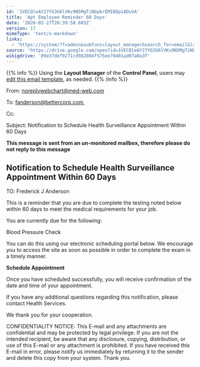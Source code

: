 ```yaml
---
id: '1VECQleAY27YG3G6lVKv9N5MgTiNbpbrEMIB8piADuVA'
title: 'Apt Employee Reminder 60 Days'
date: '2020-02-27T20:39:58.605Z'
version: 17
mimeType: 'text/x-markdown'
links:
  - 'https://system/?f=admin&subfunc=layout_manager&search_for=email&layout_search=Go&lv_layout_manager_limit=0&opp=edit&doc_type=EER60&old_module=Email&old_name=Apt+Employee+Reminder+60+Days&active=0'
source: 'https://drive.google.com/open?id=1VECQleAY27YG3G6lVKv9N5MgTiNbpbrEMIB8piADuVA'
wikigdrive: '09e37def9271cd982804f575ee70401ad07a0a3f'
---
```

{{% info %}}
Using the **Layout Manager** of the **Control Panel**, users may [edit this email template](https://system/?f=admin&subfunc=layout_manager&search_for=email&layout_search=Go&lv_layout_manager_limit=0&opp=edit&doc_type=EER60&old_module=Email&old_name=Apt+Employee+Reminder+60+Days&active=0), as needed.
{{% /info %}}

From: noreplywebchart@med-web.com

To: fanderson@bettercorp.com,

Cc:

Subject: Notification to Schedule Health Surveillance Appointment Within 60 Days

****This message is sent from an un-monitored mailbox, therefore please do not reply to this message****

## Notification to Schedule Health Surveillance Appointment Within 60 Days

TO: Frederick J Anderson

This is a reminder that you are due to complete the testing noted below within 60 days to meet the medical requirements for your job.

You are currently due for the following:

Blood Pressure Check

You can do this using our electronic scheduling portal below. We encourage you to access the site as soon as possible in order to complete the exam in a timely manner.

**Schedule Appointment**

Once you have scheduled successfully, you will receive confirmation of the date and time of your appointment.

If you have any additional questions regarding this notification, please contact Health Services.

We thank you for your cooperation.

CONFIDENTIALITY NOTICE: This E-mail and any attachments are confidential and may be protected by legal privilege. If you are not the intended recipient, be aware that any disclosure, copying, distribution, or use of this E-mail or any attachment is prohibited. If you have received this E-mail in error, please notify us immediately by returning it to the sender and delete this copy from your system. Thank you.
